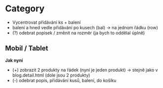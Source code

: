 # Category
- Vycentrovat přidávání ks + balení
- balení a hned vedle přidávání po kusech (bal) -> na jednom řádku (row)
- (?) odebrat popisek / změnit na rozměr (ja bych to oddělal úplně)

## Mobil /  Tablet
**Jak nyní**
- (+) zobrazit 2 produkty na řádek (nyní je jeden produkt) -> stejně jako v blog.detail.html (dole jsou 2 produkty)
- (-) odebrat popis, přidávání kusů, balení, do košíku


